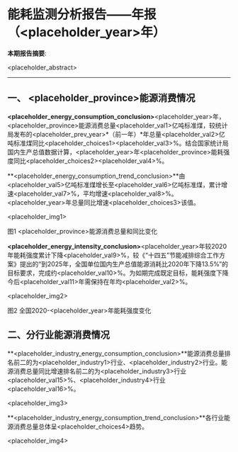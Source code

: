 # 能耗监测分析报告——年报（<placeholder_year>年）

**本期报告摘要**:

<placeholder_abstract>

------

## 一、 <placeholder_province>能源消费情况

**<placeholder_energy_consumption_conclusion>**<placeholder_year>年，<placeholder_province>能源消费总量<placeholder_val1>亿吨标准煤，较统计局发布的<placeholder_prev_year>*（前一年）*年总量<placeholder_val2>亿吨标准煤同比<placeholder_choices1><placeholder_val3>%。结合国家统计局国内生产总值数据计算，<placeholder_year>年<placeholder_province>能耗强度同比<placeholder_choices2><placeholder_val4>%。

**<placeholder_energy_consumption_trend_conclusion>**由<placeholder_val5>亿吨标准煤增长至<placeholder_val6>亿吨标准煤，累计增速<placeholder_val7>%，平均增速<placeholder_val8>%。<placeholder_year>年总量同比增速<placeholder_choices3>该值。

<placeholder_img1>

图1 <placeholder_province>能源消费总量和同比变化

**<placeholder_energy_intensity_conclusion>**<placeholder_year>年较2020年能耗强度累计下降<placeholder_val9>%，较《“十四五”节能减排综合工作方案》提出的“到2025年，全国单位国内生产总值能源消耗比2020年下降13.5%”的目标要求，完成约<placeholder_val10>%。为如期完成既定目标，能耗强度下降今后<placeholder_val11>年需保持在年均<placeholder_val2>%。

<placeholder_img2>

图2 全国2020-<placeholder_year>年能耗强度变化

## 二、分行业能源消费情况

**<placeholder_industry_energy_consumption_conclusion>**能源消费总量排名前二的为<placeholder_industry1>行业、<placeholder_industry2>行业。能源消费总量同比增速排名前二的为<placeholder_industry3>行业<placeholder_val15>%、<placeholder_industry4>行业<placeholder_val16>%。

<placeholder_img3>

**<placeholder_industry_energy_consumption_trend_conclusion>**各行业能源消费总量总体呈<placeholder_choices4>趋势。

<placeholder_img4>